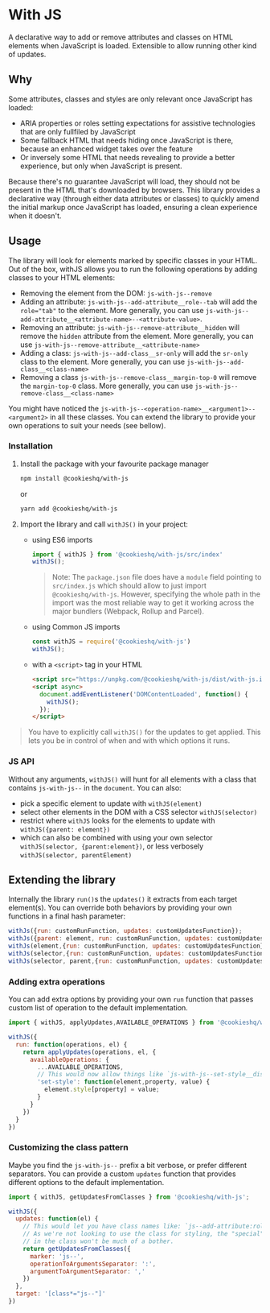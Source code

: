 With JS
=======

A declarative way to add or remove attributes and classes on HTML elements when JavaScript is loaded. Extensible to allow running other kind of updates.

Why
---

Some attributes, classes and styles are only relevant once JavaScript has loaded:
 - ARIA properties or roles setting expectations for assistive technologies that are only fullfiled by JavaScript
 - Some fallback HTML that needs hiding once JavaScript is there, because an enhanced widget takes over the feature
 - Or inversely some HTML that needs revealing to provide a better experience, but only when JavaScript is present.

Because there's no guarantee JavaScript will load, they should not be present in the HTML that's downloaded by browsers. This library provides a declarative way (through either data attributes or classes) to quickly amend the initial markup once JavaScript has loaded, ensuring a clean experience when it doesn't.

Usage
---

The library will look for elements marked by specific classes in your HTML. Out of the box, withJS allows you to run the following operations by adding classes to your HTML elements:

- Removing the element from the DOM: `js-with-js--remove`
- Adding an attribute: `js-with-js--add-attribute__role--tab` will add the `role="tab"` to the element. More generally, you can use `js-with-js--add-attribute__<attribute-name>--<attribute-value>`.
- Removing an attribute: `js-with-js--remove-attribute__hidden` will remove the `hidden` attribute from the element. More generally, you can use `js-with-js--remove-attribute__<attribute-name>`
- Adding a class: `js-with-js--add-class__sr-only` will add the `sr-only` class to the element. More generally, you can use `js-with-js--add-class__<class-name>`
- Removing a class `js-with-js--remove-class__margin-top-0` will remove the `margin-top-0` class. More generally, you can use `js-with-js--remove-class__<class-name>`

You might have noticed the `js-with-js--<operation-name>__<argument1>--<argument2>` in all these classes. You can extend the library to provide your own operations to suit your needs (see bellow).

### Installation

1. Install the package with your favourite package manager

    ```sh
    npm install @cookieshq/with-js
    ```

   or

    ```sh
    yarn add @cookieshq/with-js
    ```

2. Import the library and call `withJS()` in your project:

   - using ES6 imports

      ```js
      import { withJS } from '@cookieshq/with-js/src/index'
      withJS();
      ```

      > Note: The `package.json` file does have a `module` field pointing to `src/index.js` which should allow to just import `@cookieshq/with-js`. However, specifying the whole path in the import was the most reliable way to get it working across the major bundlers (Webpack, Rollup and Parcel).

   - using Common JS imports

      ```js
      const withJS = require('@cookieshq/with-js')
      withJS();
      ```

   - with a `<script>` tag in your HTML

      ```html
      <script src="https://unpkg.com/@cookieshq/with-js/dist/with-js.iife.min.js" defer></script>
      <script async>
        document.addEventListener('DOMContentLoaded', function() {
          withJS();
        });
      </script>
      ```

> You have to explicitly call `withJS()` for the updates to get applied.
> This lets you be in control of when and with which options it runs.

### JS API

Without any arguments, `withJS()` will hunt for all elements with a class that contains `js-with-js--` in the `document`. You can also:

- pick a specific element to update with `withJS(element)`
- select other elements in the DOM with a CSS selector `withJS(selector)`
- restrict where `withJS` looks for the elements to update with `withJS({parent: element})`
- which can also be combined with using your own selector `withJS(selector, {parent:element})`, or less verbosely `withJS(selector, parentElement)`

Extending the library
---

Internally the library `run()`s the `updates()` it extracts from each target element(s). You can override both behaviors by providing your own functions in a final hash parameter:

```js
withJs({run: customRunFunction, updates: customUpdatesFunction});
withJs({parent: element, run: customRunFunction, updates: customUpdatesFunction});
withJs(element,{run: customRunFunction, updates: customUpdatesFunction});
withJs(selector,{run: customRunFunction, updates: customUpdatesFunction});
withJs(selector, parent,{run: customRunFunction, updates: customUpdatesFunction});
```

### Adding extra operations

You can add extra options by providing your own `run` function
that passes custom list of operation to the default implementation.

```js
import { withJS, applyUpdates,AVAILABLE_OPERATIONS } from '@cookieshq/with-js';

withJS({
  run: function(operations, el) {
    return applyUpdates(operations, el, {
      availableOperations: {
        ...AVAILABLE_OPERATIONS,
        // This would now allow things like `js-with-js--set-style__display--none`
        'set-style': function(element,property, value) {
          element.style[property] = value;
        }
      }
    })
  }
})
```

### Customizing the class pattern

Maybe you find the `js-with-js--` prefix a bit verbose,
or prefer different separators.  You can provide a custom `updates`
function that provides different options to the default implementation.

```js
import { withJS, getUpdatesFromClasses } from '@cookieshq/with-js';

withJS({
  updates: function(el) {
    // This would let you have class names like: `js--add-attribute:role,tabpanel`
    // As we're not looking to use the class for styling, the "special" characters
    // in the class won't be much of a bother.
    return getUpdatesFromClasses({
      marker: 'js--',
      operationToArgumentsSeparator: ':',
      argumentToArgumentSeparator: ','
    })
  },
  target: '[class*="js--"]'
})
```
